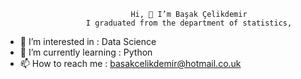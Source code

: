                                 Hi, 👋 I’m Başak Çelikdemir  
                      I graduated from the department of statistics,
 
 -  👀 I’m interested in : Data Science
 -  🌱 I’m currently learning  : Python
 -  📫 How to reach me : basakcelikdemir@hotmail.co.uk
<!---
basakcelikdemir/basakcelikdemir is a ✨ special ✨ repository because its `README.md` (this file) appears on your GitHub profile.
You can click the Preview link to take a look at your changes.
--->
